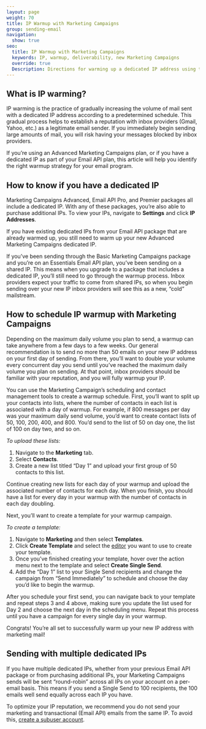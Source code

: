 ```yaml
---
layout: page
weight: 70
title: IP Warmup with Marketing Campaigns
group: sending-email
navigation:
  show: true
seo: 
  title: IP Warmup with Marketing Campaigns
  keywords: IP, warmup, deliverability, new Marketing Campaigns
  override: true
  Description: Directions for warming up a dedicated IP address using the new Marketing Campaigns experience.
---
```


## What is IP warming? 

IP warming is the practice of gradually increasing the volume of mail sent with a dedicated IP address according to a predetermined schedule. This gradual process helps to establish a reputation with inbox providers (Gmail, Yahoo, etc.) as a legitimate email sender. If you immediately begin sending large amounts of mail, you will risk having your messages blocked by inbox providers.

If you’re using an Advanced Marketing Campaigns plan, or if you have a dedicated IP as part of your Email API plan, this article will help you identify the right warmup strategy for your email program. 

## How to know if you have a dedicated IP 

Marketing Campaigns Advanced, Email API Pro, and Premier packages all include a dedicated IP. With any of these packages, you’re also able to purchase additional IPs. To view your IPs, navigate to **Settings** and click **IP Addresses**.

<call-out>

If you have existing dedicated IPs from your Email API package that are already warmed up, you still need to warm up your new Advanced Marketing Campaigns dedicated IP. 

</call-out>

If you’ve been sending through the Basic Marketing Campaigns package and you’re on an Essentials Email API plan, you’ve been sending on a shared IP. This means when you upgrade to a package that includes a dedicated IP, you’ll still need to go through the warmup process. Inbox providers expect your traffic to come from shared IPs, so when you begin sending over your new IP inbox providers will see this as a new, “cold” mailstream. 

## How to schedule IP warmup with Marketing Campaigns

Depending on the maximum daily volume you plan to send, a warmup can take anywhere from a few days to a few weeks. Our general recommendation is to send no more than 50 emails on your new IP address on your first day of sending. From there, you’ll want to double your volume every concurrent day you send until you’ve reached the maximum daily volume you plan on sending. At that point, inbox providers should be familiar with your reputation, and you will fully warmup your IP. 

You can use the Marketing Campaign’s scheduling and contact management tools to create a warmup schedule. First, you’ll want to split up your contacts into lists, where the number of contacts in each list is associated with a day of warmup. For example, if 800 messages per day was your maximum daily send volume, you’d want to create contact lists of 50, 100, 200, 400, and 800. You’d send to the list of 50 on day one, the list of 100 on day two, and so on. 

*To upload these lists:*

1. Navigate to the **Marketing** tab. 
1. Select **Contacts**. 
1. Create a new list titled “Day 1” and upload your first group of 50 contacts to this list.

Continue creating new lists for each day of your warmup and upload the associated number of contacts for each day. When you finish, you should have a list for every day in your warmup with the number of contacts in each day doubling. 

Next, you’ll want to create a template for your warmup campaign. 

 *To create a template:*

1. Navigate to **Marketing** and then select **Templates**. 
1. Click **Create Template** and select the [editor]({{root_url}}/ui/sending-email/editor/) you want to use to create your template. 
1. Once you’ve finished creating your template, hover over the action menu next to the template and select **Create Single Send**.
1. Add the “Day 1” list to your Single Send recipients and change the campaign from “Send Immediately” to schedule and choose the day you’d like to begin the warmup. 

After you schedule your first send, you can navigate back to your template and repeat steps 3 and 4 above, making sure you update the list used for Day 2 and choose the next day in the scheduling menu. Repeat this process until you have a campaign for every single day in your warmup. 

Congrats! You’re all set to successfully warm up your new IP address with marketing mail!

## Sending with multiple dedicated IPs 

If you have multiple dedicated IPs, whether from your previous Email API package or from purchasing additional IPs, your Marketing Campaigns sends will be sent “round-robin” across all IPs on your account on a per-email basis. This means if you send a Single Send to 100 recipients, the 100 emails well send equally across each IP you have. 

<call-out type="warning">

To optimize your IP reputation, we recommend you do not send your marketing and transactional (Email API) emails from the same IP. To avoid this, [create a subuser account]({{root_url}}/ui/account-and-settings/subusers/#create-a-subuser). 

</call-out>